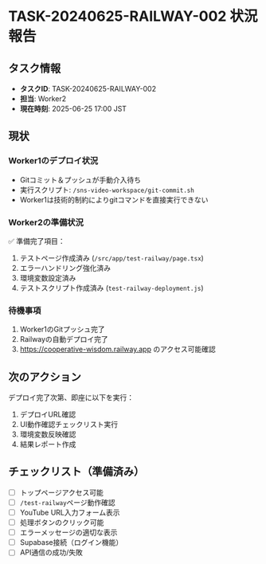 # TASK-20240625-RAILWAY-002 状況報告

## タスク情報
- **タスクID**: TASK-20240625-RAILWAY-002
- **担当**: Worker2
- **現在時刻**: 2025-06-25 17:00 JST

## 現状

### Worker1のデプロイ状況
- Gitコミット＆プッシュが手動介入待ち
- 実行スクリプト: `/sns-video-workspace/git-commit.sh`
- Worker1は技術的制約によりgitコマンドを直接実行できない

### Worker2の準備状況
✅ 準備完了項目：
1. テストページ作成済み (`/src/app/test-railway/page.tsx`)
2. エラーハンドリング強化済み
3. 環境変数設定済み
4. テストスクリプト作成済み (`test-railway-deployment.js`)

### 待機事項
1. Worker1のGitプッシュ完了
2. Railwayの自動デプロイ完了
3. https://cooperative-wisdom.railway.app のアクセス可能確認

## 次のアクション
デプロイ完了次第、即座に以下を実行：
1. デプロイURL確認
2. UI動作確認チェックリスト実行
3. 環境変数反映確認
4. 結果レポート作成

## チェックリスト（準備済み）
- [ ] トップページアクセス可能
- [ ] `/test-railway`ページ動作確認
- [ ] YouTube URL入力フォーム表示
- [ ] 処理ボタンのクリック可能
- [ ] エラーメッセージの適切な表示
- [ ] Supabase接続（ログイン機能）
- [ ] API通信の成功/失敗